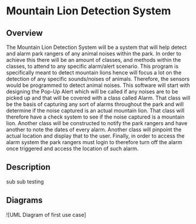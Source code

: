 # Mountain Lion Detection System

## Overview
The Mountain Lion Detection System will be a system that will help detect and alarm park rangers 
of any animal noises within the park. In order to achieve this there will be an amount of classes, 
and methods within the classes, to attend to any specific alarm/alert scenario. This program is 
specifically meant to detect mountain lions hence will focus a lot on the detection of any specific 
sounds/noises of animals. Therefore, the sensors would be programmed to detect animal noises. This 
software will start with designing the Pop-Up Alert which will be called if any noises are to be 
picked up and that will be covered with a class called Alarm. That class will be the basis of 
capturing any sort of alarms throughout the park and will determine if the noise captured is an 
actual mountain lion. That class will therefore have a check system to see if the noise captured 
is a mountain lion. Another class will be constructed to notify the park rangers and have another 
to note the dates of every alarm. Another class will pinpoint the actual location and display that 
to the user. Finally, in order to access the alarm system the park rangers must login to therefore 
turn off the alarm once triggered and access the location of such alarm. 

## Description
sub sub testing

## Diagrams
![UML Diagram of first use case]

